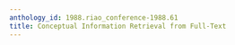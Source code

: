 ```yaml
---
anthology_id: 1988.riao_conference-1988.61
title: Conceptual Information Retrieval from Full-Text
---
```

